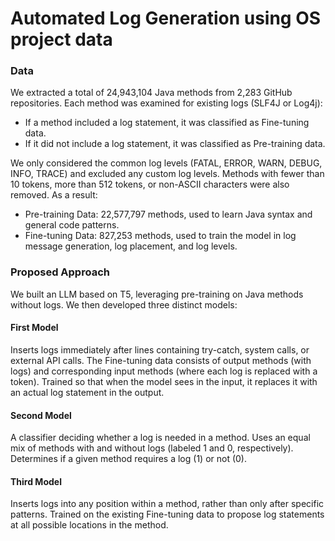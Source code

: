# Automated Log Generation using OS project data


### Data
We extracted a total of 24,943,104 Java methods from 2,283 GitHub repositories. Each method was examined for existing logs (SLF4J or Log4j):

- If a method included a log statement, it was classified as Fine-tuning data.
- If it did not include a log statement, it was classified as Pre-training data.


We only considered the common log levels (FATAL, ERROR, WARN, DEBUG, INFO, TRACE) and excluded any custom log levels. Methods with fewer than 10 tokens, more than 512 tokens, or non-ASCII characters were also removed. As a result:

- Pre-training Data: 22,577,797 methods, used to learn Java syntax and general code patterns.
- Fine-tuning Data: 827,253 methods, used to train the model in log message generation, log placement, and log levels.

### Proposed Approach
We built an LLM based on T5, leveraging pre-training on Java methods without logs. We then developed three distinct models:

#### First Model
Inserts logs immediately after lines containing try-catch, system calls, or external API calls.
The Fine-tuning data consists of output methods (with logs) and corresponding input methods (where each log is replaced with a <LOG> token).
Trained so that when the model sees <LOG> in the input, it replaces it with an actual log statement in the output.


#### Second Model
A classifier deciding whether a log is needed in a method.
Uses an equal mix of methods with and without logs (labeled 1 and 0, respectively).
Determines if a given method requires a log (1) or not (0).


#### Third Model
Inserts logs into any position within a method, rather than only after specific patterns.
Trained on the existing Fine-tuning data to propose log statements at all possible locations in the method.
